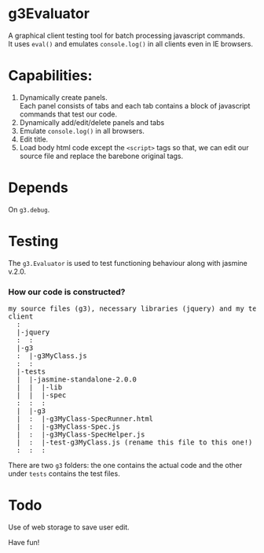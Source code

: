 g3Evaluator
===========

A graphical client testing tool for batch processing javascript commands.<br />
It uses <code>eval()</code> and emulates <code>console.log()</code> in all clients even in IE browsers.

Capabilities:
=============
<ol>
<li>Dynamically create panels.<br />
Each panel consists of tabs and each tab contains a block of javascript commands that test our code.</li>
<li>Dynamically add/edit/delete panels and tabs</li>
<li>Emulate <code>console.log()</code> in all browsers.</li>
<li>Edit title.</li>
<li>Load body html code except the <code>&lt;script></code> tags so that, we can edit our source file and replace the barebone original tags.</li>
</ol>

Depends
=======
On <code>g3.debug</code>.

Testing
=======
The <code>g3.Evaluator</code> is used to test functioning behaviour along with jasmine v.2.0.

<h3>How our code is constructed?</h3>
<pre>
my source files (g3), necessary libraries (jquery) and my tests folder (tests):
client
  :
  |-jquery
  :  :
  |-g3
  :  |-g3MyClass.js
  :  :
  |-tests
  |  |-jasmine-standalone-2.0.0
  |  |  |-lib
  |  |  |-spec
  :  :  :
  |  |-g3
  |  :  |-g3MyClass-SpecRunner.html
  |  :  |-g3MyClass-Spec.js
  |  :  |-g3MyClass-SpecHelper.js
  |  :  |-test-g3MyClass.js (rename this file to this one!)
  :  :  :
</pre>

There are two <code>g3</code> folders: the one contains the actual code and the other under <code>tests</code> contains the test files.

Todo
====
Use of web storage to save user edit.

Have fun!
